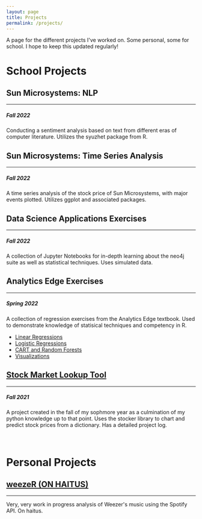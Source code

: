 ```yaml
---
layout: page
title: Projects
permalink: /projects/
---
```


A page for the different projects I've worked on. Some personal, some for school. I hope to keep this updated regularly!

# School Projects  

## Sun Microsystems: NLP
---
##### Fall 2022
Conducting a sentiment analysis based on text from different eras of computer literature. Utilizes the syuzhet package from R.

## Sun Microsystems: Time Series Analysis
---
##### Fall 2022
A time series analysis of the stock price of Sun Microsystems, with major events plotted. Utilizes ggplot and associated packages.

## Data Science Applications Exercises
---
##### Fall 2022
A collection of Jupyter Notebooks for in-depth learning about the neo4j suite as well as statistical techniques. Uses simulated data.

## Analytics Edge Exercises
---
##### Spring 2022
A collection of regression exercises from the Analytics Edge textbook. Used to demonstrate knowledge of statisical techniques and competency in R. 
- [Linear Regressions](https://github.com/ethanmarcano/regression-exercises) 
- [Logistic Regressions](https://github.com/ethanmarcano/Logistic-Regressions)
- [CART and Random Forests](https://github.comhttps://github.com/ethanmarcano/CART-and-Random-Forests)
- [Visualizations](https://github.com/ethanmarcano/Data-Viz)

## [Stock Market Lookup Tool](https://github.com/ethanmarcano/sophmore-pythonstocktool)
---
##### Fall 2021
A project created in the fall of my sophmore year as a culmination of my python knowledge up to that point. Uses the stocker library to chart and predict stock prices from a dictionary. Has a detailed project log.

# <br>Personal Projects </br>

## [weezeR (ON HAITUS)](https://github.com/ethanmarcano/weezeR)
---
Very, very work in progress analysis of Weezer's music using the Spotify API. On haitus.

